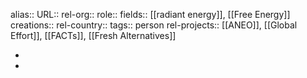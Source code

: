 alias::
URL::
rel-org::
role::
fields:: [[radiant energy]], [[Free Energy]] 
creations:: 
rel-country::
tags:: person
rel-projects:: [[ANEO]], [[Global Effort]], [[FACTs]], [[Fresh Alternatives]] 


-
-